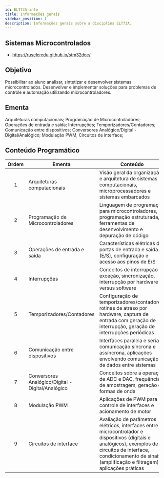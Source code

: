 ```yaml
---
id: ELT73A-info
title: Informações gerais
sidebar_position: 1
description: Informações gerais sobre a disciplina ELT73A.
---
```


## Sistemas Microcontrolados

- https://ruseleredu.github.io/stm32doc/

## Objetivo

Possibilitar ao aluno analisar, sintetizar e desenvolver sistemas microcontrolados. Desenvolver e implementar soluções para problemas de controle e automação utilizando microcontroladores.

## Ementa

Arquiteturas computacionais; Programação de Microcontroladores; Operações de entrada e saída; Interrupções; Temporizadores/Contadores; Comunicação entre dispositivos; Conversores Analógico/Digital - Digital/Analógico; Modulação PWM; Circuitos de interface;

## Conteúdo Programático

| Ordem | Ementa                                            | Conteúdo                                                                                                                                                                                                                     |
| :---: | ------------------------------------------------- | ---------------------------------------------------------------------------------------------------------------------------------------------------------------------------------------------------------------------------- |
|   1   | Arquiteturas computacionais                       | Visão geral da organização e arquitetura de sistemas computacionais, microprocessadores e sistemas embarcados                                                                                                                |
|   2   | Programação de Microcontroladores                 | Linguagem de programação para microcontroladores, programação estruturada, ferramentas de desenvolvimento e depuração de código                                                                                              |
|   3   | Operações de entrada e saída                      | Características elétricas das portas de entrada e saída (E/S), configuração e acesso aos pinos de E/S                                                                                                                        |
|   4   | Interrupções                                      | Conceitos de interrupção e exceção, sincronização, interrupção por hardware versus software                                                                                                                                  |
|   5   | Temporizadores/Contadores                         | Configuração de temporizadores/contadores, rotinas de atraso por hardware, captura de entrada com geração de interrupção, geração de interrupções periódicas                                                                 |
|   6   | Comunicação entre dispositivos                    | Interfaces paralela e serial, comunicação síncrona e assíncrona, aplicações envolvendo comunicação de dados entre sistemas                                                                                                   |
|   7   | Conversores Analógico/Digital - Digital/Analógico | Conceitos sobre a operação de ADC e DAC, frequência de amostragem, geração de formas de onda                                                                                                                                 |
|   8   | Modulação PWM                                     | Aplicações de PWM para controle de interfaces e acionamento de motor                                                                                                                                                         |
|   9   | Circuitos de interface                            | Avaliação de parâmetros elétricos, interfaces entre o microcontrolador e dispositivos (digitais e analógicos), exemplos de circuitos de interface, condicionamento de sinais (amplificação e filtragem), aplicações práticas |
